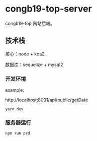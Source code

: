 # congb19-top-server

congb19-top 网站后端。

## 技术栈

核心：node + koa2,

数据库：sequelize + mysql2

### 开发环境

example:

http://localhost:8001/api/public/getDate

`yarn dev`

### 服务器运行

`npm run prd`
